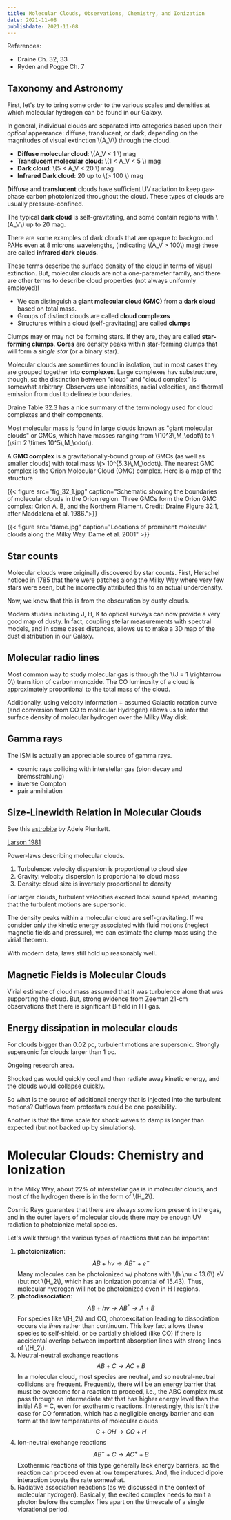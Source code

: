 ```yaml
---
title: Molecular Clouds, Observations, Chemistry, and Ionization
date: 2021-11-08
publishdate: 2021-11-08
---
```


References:
* Draine Ch. 32, 33
* Ryden and Pogge Ch. 7

## Taxonomy and Astronomy

First, let's try to bring some order to the various scales and densities at which molecular hydrogen can be found in our Galaxy. 

In general, individual clouds are separated into categories based upon their *optical* appearance: diffuse, translucent, or dark, depending on the magnitudes of visual extinction \\(A_V\\) through the cloud.

* **Diffuse molecular cloud**: \\(A_V < 1 \\) mag
* **Translucent molecular cloud**: \\(1 < A_V < 5 \\) mag
* **Dark cloud**: \\(5 < A_V < 20 \\) mag
* **Infrared Dark cloud**: 20 up to \\(> 100 \\) mag

**Diffuse** and **translucent** clouds have sufficient UV radiation to keep gas-phase carbon photoionized throughout the cloud. These types of clouds are usually pressure-confined.

The typical **dark cloud** is self-gravitating, and some contain regions with \\(A_V\\) up to 20 mag. 

There are some examples of dark clouds that are opaque to background PAHs even at 8 microns wavelengths, (indicating \\(A_V > 100\\) mag) these are called **infrared dark clouds**.

These terms describe the surface density of the cloud in terms of visual extinction. But, molecular clouds are not a one-parameter family, and there are other terms to describe cloud properties (not always uniformly employed)!

* We can distinguish a **giant molecular cloud (GMC)** from a **dark cloud** based on total mass.
* Groups of distinct clouds are called **cloud complexes**
* Structures within a cloud (self-gravitating) are called **clumps**

Clumps may or may not be forming stars. If they are, they are called **star-forming clumps**. 
**Cores** are density peaks within star-forming clumps that will form a *single star* (or a binary star). 

Molecular clouds are sometimes found in isolation, but in most cases they are grouped together into **complexes**. Large complexes hav substructure, though, so the distinction between "cloud" and "cloud complex" is somewhat arbitrary. Observers use intensities, radial velocities, and thermal emission from dust to delineate boundaries. 

Draine Table 32.3 has a nice summary of the terminology used for cloud complexes and their components.

Most molecular mass is found in large clouds known as "giant molecular clouds" or GMCs, which have masses ranging from \\(10^3\\,M_\odot\\) to \\(\sim 2 \times 10^5\\,M_\odot\\). 

A **GMC complex** is a gravitationally-bound group of GMCs (as well as smaller clouds) with total mass \\(> 10^{5.3}\\,M_\odot\\). The nearest GMC complex is the Orion Molecular Cloud (OMC) complex. Here is a map of the structure

{{< figure src="fig_32_1.jpg" caption="Schematic showing the boundaries of molecular clouds in the Orion region. Three GMCs form the Orion GMC complex: Orion A, B, and the Northern Filament. Credit: Draine Figure 32.1, after Maddalena et al. 1986.">}}

{{< figure src="dame.jpg" caption="Locations of prominent molecular clouds along the Milky Way. Dame et al. 2001" >}}

## Star counts

Molecular clouds were originally discovered by star counts. First, Herschel noticed in 1785 that there were patches along the Milky Way where very few stars were seen, but he incorrectly attributed this to an actual underdensity.

Now, we know that this is from the obscuration by dusty clouds. 

Modern studies including J, H, K to optical surveys can now provide a very good map of dusty. In fact, coupling stellar measurements with spectral models, and in some cases distances, allows us to make a 3D map of the dust distribution in our Galaxy.

## Molecular radio lines

Most common way to study molecular gas is through the \\(J = 1 \rightarrow 0\\) transition of carbon monoxide. The CO luminosity of a cloud is approximately proportional to the total mass of the cloud.

Additionally, using velocity information + assumed Galactic rotation curve (and conversion from CO to molecular Hydrogen) allows us to infer the surface density of molecular hydrogen over the Milky Way disk.

## Gamma rays

The ISM is actually an appreciable source of gamma rays.

* cosmic rays colliding with interstellar gas (pion decay and bremsstrahlung)
* inverse Compton
* pair annihilation

## Size-Linewidth Relation in Molecular Clouds

See this [astrobite](https://astrobites.org/2012/11/18/astrophysical-classics-larsons-laws/) by Adele Plunkett.

[Larson 1981](https://ui.adsabs.harvard.edu/abs/1981MNRAS.194..809L/abstract)

Power-laws describing molecular clouds.

1. Turbulence: velocity dispersion is proportional to cloud size
2. Gravity: velocity dispersion is proportional to cloud mass
3. Density: cloud size is inversely proportional to density

For larger clouds, turbulent velocities exceed local sound speed, meaning that the turbulent motions are supersonic.

The density peaks within a molecular cloud are self-gravitating. If we consider only the kinetic energy associated with fluid motions (neglect magnetic fields and pressure), we can estimate the clump mass using the virial theorem.

With modern data, laws still hold up reasonably well.

## Magnetic Fields is Molecular Clouds

Virial estimate of cloud mass assumed that it was turbulence alone that was supporting the cloud. But, strong evidence from Zeeman 21-cm observations that there is significant B field in H I gas.

## Energy dissipation in molecular clouds

For clouds bigger than 0.02 pc, turbulent motions are supersonic. Strongly supersonic for clouds larger than 1 pc.

Ongoing research area.

Shocked gas would quickly cool and then radiate away kinetic energy, and the clouds would collapse quickly. 

So what is the source of additional energy that is injected into the turbulent motions? Outflows from protostars could be one possibility.

Another is that the time scale for shock waves to damp is longer than expected (but not backed up by simulations).

# Molecular Clouds: Chemistry and Ionization

In the Milky Way, about 22% of interstellar gas is in molecular clouds, and most of the hydrogen there is in the form of \\(H_2\\).

Cosmic Rays guarantee that there are always *some* ions present in the gas, and in the outer layers of molecular clouds there may be enough UV radiation to photoionize metal species.

Let's walk through the various types of reactions that can be important

1. **photoionization**: 
$$
AB + h \nu \rightarrow AB^+ + e^-
$$
Many molecules can be photoionized w/ photons with \\(h \nu < 13.6\\) eV (but not \\(H_2\\), which has an ionization potential of 15.43). Thus, molecular hydrogen will not be photoionized even in H I regions.
2. **photodissociation**:
$$
AB + h \nu \rightarrow AB^* \rightarrow A + B
$$ 
For species like \\(H_2\\) and CO, photoexcitation leading to dissociation occurs via *lines* rather than continuum. This key fact allows these species to self-shield, or be partially shielded (like CO) if there is accidental overlap between important absorption lines with strong lines of \\(H_2\\).
3. Neutral-neutral exchange reactions
$$
AB + C \rightarrow AC + B
$$
In a molecular cloud, most species are neutral, and so neutral-neutral collisions are frequent. Frequently, there will be an energy barrier that must be overcome for a reaction to proceed, i.e., the ABC complex must pass through an intermediate stat that has higher energy level than the initial AB + C, even for exothermic reactions. Interestingly, this isn't the case for CO formation, which has a negligible energy barrier and can form at the low temperatures of molecular clouds
$$
C + OH \rightarrow CO + H
$$
4. Ion-neutral exchange reactions
$$
AB^+ + C \rightarrow AC^+ + B
$$
Exothermic reactions of this type generally lack energy barriers, so the reaction can proceed even at low temperatures. And, the induced dipole interaction boosts the rate somewhat.
5. Radiative association reactions (as we discussed in the context of molecular hydrogen). Basically, the excited complex needs to emit a photon before the complex flies apart on the timescale of a single vibrational period.

